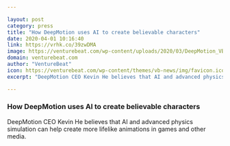 ```yaml
---

layout: post
category: press
title: "How DeepMotion uses AI to create believable characters"
date: 2020-04-01 10:16:40
link: https://vrhk.co/39zwDMA
image: https://venturebeat.com/wp-content/uploads/2020/03/DeepMotion_VB_SS-e1585696653316.png?w=1200&strip=all
domain: venturebeat.com
author: "VentureBeat"
icon: https://venturebeat.com/wp-content/themes/vb-news/img/favicon.ico
excerpt: "DeepMotion CEO Kevin He believes that AI and advanced physics simulation can help create more lifelike animations in games and other media."

---
```


### How DeepMotion uses AI to create believable characters

DeepMotion CEO Kevin He believes that AI and advanced physics simulation can help create more lifelike animations in games and other media.